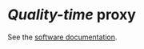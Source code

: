 # *Quality-time* proxy

See the [software documentation](https://quality-time.readthedocs.io/en/latest/software.html#proxy).
